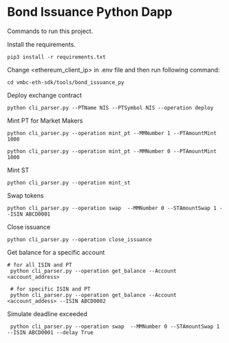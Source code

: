 # Bond Issuance Python Dapp

Commands to run this project.

Install the requirements.

```shell
pip3 install -r requirements.txt
```

Change <ethereum_client_ip> in .env file and then run following command:

```shell
cd vmbc-eth-sdk/tools/bond_issuance_py
```

Deploy exchange contract

```shell
python cli_parser.py --PTName NIS --PTSymbol NIS --operation deploy
```

Mint PT for Market Makers

```shell
python cli_parser.py --operation mint_pt --MMNumber 1 --PTAmountMint 1000    
```
```shell
python cli_parser.py --operation mint_pt --MMNumber 0 --PTAmountMint 1000 
```

Mint ST

```shell
python cli_parser.py --operation mint_st
```

Swap tokens

```shell
python cli_parser.py --operation swap  --MMNumber 0 --STAmountSwap 1 --ISIN ABCD0001
```

Close issuance

```shell
python cli_parser.py --operation close_issuance
```

Get balance for a specific account

```shell
# for all ISIN and PT
 python cli_parser.py --operation get_balance --Account <account_address>
 
 # for specific ISIN and PT
 python cli_parser.py --operation get_balance --Account <account_addess> --ISIN ABCD0002

```

Simulate deadline exceeded
```shell
 python cli_parser.py --operation swap  --MMNumber 0 --STAmountSwap 1 --ISIN ABCD0001 --delay True
```
